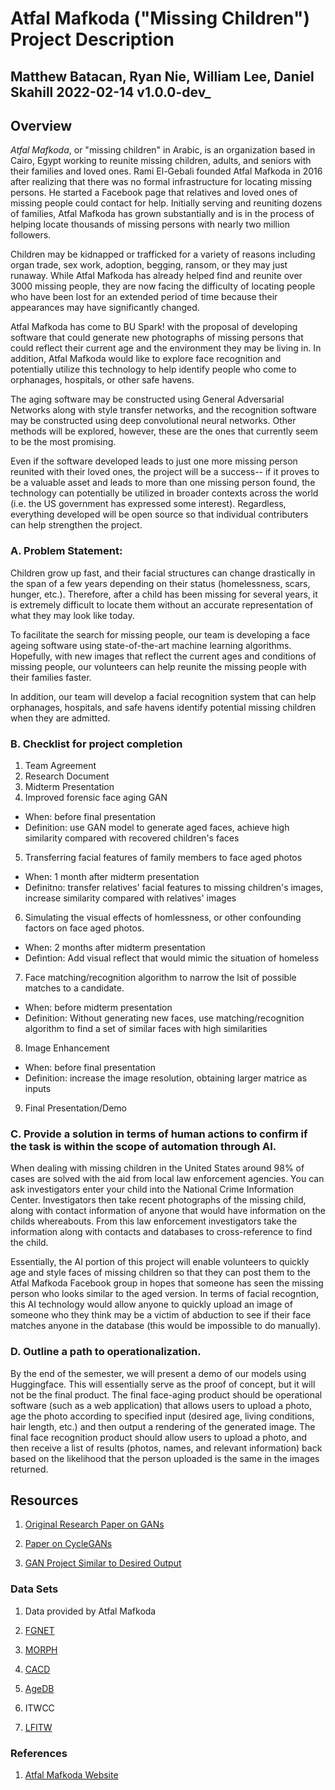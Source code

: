 # Atfal Mafkoda ("Missing Children") Project Description

## Matthew Batacan, Ryan Nie, William Lee, Daniel Skahill  2022-02-14 v1.0.0-dev_


## Overview

*Atfal Mafkoda*, or "missing children" in Arabic, is an organization based in Cairo, Egypt working to reunite missing children, adults, and seniors with their families and loved ones. Rami El-Gebali founded Atfal Mafkoda in 2016 after realizing that there was no formal infrastructure for locating missing persons. He started a Facebook page that relatives and loved ones of missing people could contact for help. Initially serving and reuniting dozens of families, Atfal Mafkoda has grown substantially and is in the process of helping locate thousands of missing persons with nearly two million followers.

Children may be kidnapped or trafficked for a variety of reasons including organ trade, sex work, adoption, begging, ransom, or they may just runaway. While Atfal Mafkoda has already helped find and reunite over 3000 missing people, they are now facing the difficulty of locating people who have been lost for an extended period of time because their appearances may have significantly changed. 

Atfal Mafkoda has come to BU Spark! with the proposal of developing software that could generate new photographs of missing persons that could reflect their current age and the environment they may be living in. In addition, Atfal Mafkoda would like to explore face recognition and potentially utilize this technology to help identify people who come to orphanages, hospitals, or other safe havens. 

The aging software may be constructed using General Adversarial Networks along with style transfer networks, and the recognition software may be constructed using deep convolutional neural networks. Other methods will be explored, however, these are the ones that currently seem to be the most promising. 

Even if the software developed leads to just one more missing person reunited with their loved ones, the project will be a success-- if it proves to be a valuable asset and leads to more than one missing person found, the technology can potentially be utilized in broader contexts across the world (i.e. the US government has expressed some interest). Regardless, everything developed will be open source so that individual contributers can help strengthen the project. 

### A. Problem Statement: 

Children grow up fast, and their facial structures can change drastically in the span of a few years depending on their status (homelessness, scars, hunger, etc.). Therefore, after a child has been missing for several years, it is extremely difficult to locate them without an accurate representation of what they may look like today.

To facilitate the search for missing people, our team is developing a face ageing software using state-of-the-art machine learning algorithms. Hopefully, with new images that reflect the current ages and conditions of missing people, our volunteers can help reunite the missing people with their families faster.

In addition, our team will develop a facial recognition system that can help orphanages, hospitals, and safe havens identify potential missing children when they are admitted. 


### B. Checklist for project completion

1. Team Agreement
2. Research Document
3. Midterm Presentation
4. Improved forensic face aging GAN
* When: before final presentation
* Definition: use GAN model to generate aged faces, achieve high similarity compared with recovered children's faces
5. Transferring facial features of family members to face aged photos
* When: 1 month after midterm presentation
* Definitno: transfer relatives' facial features to missing children's images, increase similarity compared with relatives' images
6. Simulating the visual effects of homlessness, or other confounding factors on face aged photos.
* When: 2 months after midterm presentation
* Defintion: Add visual reflect that would mimic the situation of homeless
7. Face matching/recognition algorithm to narrow the lsit of possible matches to a candidate.
* When: before midterm presentation
* Definition: Without generating new faces, use matching/recognition algorithm to find a set of similar faces with high similarities
8. Image Enhancement
* When: before final presentation
* Definition: increase the image resolution, obtaining larger matrice as inputs
9. Final Presentation/Demo

### C. Provide a solution in terms of human actions to confirm if the task is within the scope of automation through AI. 

When dealing with missing children in the United States around 98% of cases are solved with the aid from local law enforcement agencies. You can ask investigators enter your child into the National Crime Information Center. Investigators then take recent photographs of the missing child, along with contact information of anyone that would have information on the childs whereabouts. From this law enforcement investigators take the information along with contacts and databases to cross-reference to find the child. 

Essentially, the AI portion of this project will enable volunteers to quickly age and style faces of missing children so that they can post them to the Atfal Mafkoda Facebook group in hopes that someone has seen the missing person who looks similar to the aged version. In terms of facial recogntion, this AI technology would allow anyone to quickly upload an image of someone who they think may be a victim of abduction to see if their face matches anyone in the database (this would be impossible to do manually). 

### D. Outline a path to operationalization.
 
By the end of the semester, we will present a demo of our models using Huggingface. This will essentially serve as the proof of concept, but it will not be the final product. The final face-aging product should be operational software (such as a web application) that allows users to upload a photo, age the photo according to specified input (desired age, living conditions, hair length, etc.) and then output a rendering of the generated image. The final face recognition product should allow users to upload a photo, and then receive a list of results (photos, names, and relevant information) back based on the likelihood that the person uploaded is the same in the images returned. 

## Resources

1. [Original Research Paper on GANs](https://arxiv.org/abs/1406.2661)

2. [Paper on CycleGANs](https://arxiv.org/abs/1703.10593)

3. [GAN Project Similar to Desired Output](https://github.com/AbuAbdULLAH-MuhammadAli/FaceAgingStyleGANs)

### Data Sets

1. Data provided by Atfal Mafkoda

2. [FGNET](https://www.v7labs.com/open-datasets/fg-net#:~:text=FGNet%20is%20a%20dataset%20for,gap%20up%20to%2045%20years)

3. [MORPH](https://uncw.edu/oic/tech/morph.html)

4. [CACD](https://www.v7labs.com/open-datasets/cacd)

5. [AgeDB](https://www.kaggle.com/nitingandhi/agedb-database)

6. ITWCC

7. [LFITW](http://vis-www.cs.umass.edu/lfw/)

### References

1. [Atfal Mafkoda Website](https://atfalmafkoda.com/en/home)
